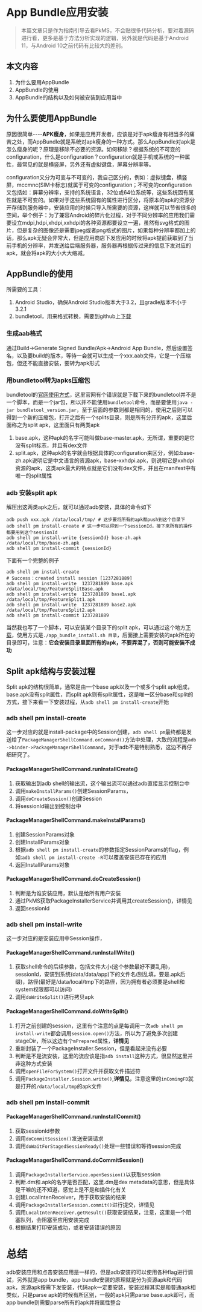 # App Bundle应用安装

> 本篇文章只是作为指南引导去看PkMS，不会贴很多代码分析，要对着源码进行看，更多是基于方法分析实现的逻辑，另外就是代码是基于Android 11，与Android 10之前代码有比较大的差别。

## 本文内容

1. 为什么要用AppBundle
2. AppBundle的使用
3. AppBundle的结构以及如何被安装到应用当中

## 为什么要使用AppBundle

原因很简单----**APK瘦身**，如果是应用开发者，应该是对于apk瘦身有相当多的痛苦之处，而AppBundle就是系统对apk瘦身的一种方式。那么AppBundle对apk是怎么瘦身的呢？原理是移除不必要的资源。如何移除？根据系统的不可变的configuration，什么是configuration？configuration就是手机或系统的一种属性，最常见的就是横竖屏，另外还有虚拟键盘，屏幕分辨率等。

configuration又分为可变与不可变的，我自己区分的，例如：虚拟键盘，横竖屏，mccmnc(SIM卡标志)就属于可变的configuration；不可变的configuration又包括如：屏幕分辨率，支持的系统语言，32位或64位系统等，这些系统固有属性就是不可变的。如果对于这些系统固有的属性进行区分，将原本的apk的资源分开存储到服务器中，安装应用的时候只导入所需要的资源，这样就可以节省很多的空间，举个例子：为了兼容Android的碎片化过程，对于不同分辨率的应用我们需要设立mdpi,hdpi,xhdpi,xxhdpi的各种资源都要设立一遍，虽然有svg格式的图片，但是复杂的图像还是需要jpeg或者png格式的图片，如果每种分辨率都加上的话，那么apk无疑会非常大，但是应用商店下发应用的时候将apk提前获取到了当前手机的分辨率，并发送给后端服务器，服务器再根据传过来的信息下发对应的apk，就会将apk的大小大大缩减。

## AppBundle的使用

所需要的工具：

1. Android Studio，确保Android Studio版本大于3.2，且gradle版本不小于3.2.1
2. bundletool，用来格式转换，需要到github上[下载](https://github.com/google/bundletool/releases)

### 生成aab格式

通过Build->Generate Signed Bundle/Apk->Android App Bundle，然后设置签名，以及要build的版本，等待一会就可以生成一个xxx.aab文件，它是一个压缩包，但还不能直接安装，要转为apk形式

### 用bundletool转为apks压缩包

bundletool的[官网使用方式](https://developer.android.google.cn/studio/command-line/bundletool)，这里官网有个错误就是下载下来的bundletool并不是一个脚本，而是一个jar包，所以并不能使用`bundletool`命令，而是要使用`java -jar bundletool_version.jar`，至于后面的参数则都是相同的，使用之后则可以得到一个新的压缩包，打开之后有一个splits目录，则是所有分开的apk，这里后面称之为split apk，这里面只有两类apk

1. base.apk，这种apk的名字可能叫做base-master.apk，无所谓，重要的是它没有split标志，并且有dex文件
2. split.apk，这种apk的名字就会根据具体的configuration来区分，例如:base-zh.apk说明它是中文语言的资源apk，base-xxhdpi.apk，则说明它是xxhdpi资源的apk，这类apk最大的特点就是它们没有dex文件，并且在manifest中有唯一的split属性

### adb 安装split apk

解压出这两类apk之后，就可以通过adb安装，具体的命令如下

```shel
adb push xxx.apk /data/local/tmp/ # 这步要将所有的apk都push到这个目录下
adb shell pm install-create # 这一步可以得到一个sessionId，接下来所有的操作都要用到这个sessionId
adb shell pm install-write {sessionId} base-zh.apk /data/local/tmp/base-zh.apk
adb shell pm install-commit {sessionId}
```

下面有一个完整的例子

```shell
adb shell pm install-create
# Success：created install session [1237281889]
adb shell pm install-write  1237281889 base.apk /data/local/tmp/FeatureSplitBase.apk
adb shell pm install-write  1237281889 base1.apk /data/local/tmp/FeatureSplit1.apk
adb shell pm install-write  1237281889 base2.apk /data/local/tmp/FeatureSplit2.apk
adb shell pm install-commit 1237281889
```

当然我也写了一个脚本，可以安装某个目录下的split apk，可以通过这个地方[下载](https://github.com/TeenagerPeng/aosp-analyze/blob/main/android-R/pkms/install-package/app-bundle/app_bundle_install.sh)，使用方式是`./app_bundle_install.sh 目录`，后面接上需要安装的apk所在的目录即可，注意：**它会安装目录里面所有的apk，不要弄混了，否则可能安装不成功**

## Split apk结构与安装过程

Split apk的结构很简单，通常是由一个base apk以及一个或多个split apk组成，base.apk没有split属性，而split apk则有split属性，这是唯一区分base和split的方式，接下来看一下安装过程，从`adb shell pm install-create`开始

### adb shell pm install-create

这一步对应的就是install-package中的Session创建，`adb shell pm`最终都是发送给了`PackageManagerShellCommand.onCommand()`方法中处理，大致的流程是`adb ->binder->PackageManagerShellCommand`，对于adb不是特别熟悉，这边不再仔细研究了。

#### PackageManagerShellCommand.runInstallCreate()

1. 获取输出到adb shell的输出流，这个输出流可以通过adb直接显示控制台中
2. 调用`makeInstallParams()`创建SessionParams，
3. 调用`doCreateSession()`创建Session
4. 将sessionId输出到控制台中

#### PackageManagerShellCommand.makeInstallParams()

1. 创建SessionParams对象
2. 创建InstallParams对象
3. 根据`adb shell pm install-create`的参数指定SessionParams的flag，例如:`adb shell pm install-create -R`可以覆盖安装已存在的应用
4. 返回InstallParams对象

#### PackageManagerShellCommand.doCreateSession()

1. 判断是为谁安装应用，默认是给所有用户安装
2. 通过PkMS获取PackageInstallerService并调用其createSession()，详情见
3. 返回sessionId

### adb shell pm install-write

这一步对应的是安装应用中Session操作，

#### PackageManagerShellCommand.runInstallWrite()

1. 获取shell命令的后续参数，包括文件大小(这个参数最好不要乱用)，sessionId，安装到系统(data/data/app)下的文件名(别乱填，要是.apk后缀)，路径(最好是/data/local/tmp下的路径，因为拥有者必须要是shell和system权限都可以访问)
2. 调用`doWriteSplit()`进行拷贝apk

#### PackageManagerShellCommand.doWriteSplit()

1. 打开之前创建的session，这里有个注意的点是每调用一次`adb shell pm install-write`都会调用`session.open()`方法，所以为了避免多次创建stageDir，所以这边有个`mPrepared`属性，**详情见**
2. 重新封装了一个PackageInstaller.Session，但是看起来没有必要
3. 判断是不是流安装，这里的流应该是指`adb install`这种方式，很显然这里并非这种方式安装
4. 调用`openFileForSystem()`打开文件并获取文件描述符
5. 调用`PackageInstaller.Session.write()`,**详情见**，注意这里的`inComingFD`就是打开的`/data/local/tmp`的apk文件

### adb shell pm install-commit

#### PackageManagerShellCommand.runInstallCommit()

1. 获取sessionId参数
2. 调用`doCommitSession()`发送安装请求
3. 调用`doWaitForStagedSessionReady()`处理一些错误和等待session完成

#### PackageManagerShellCommand.doCommitSession()

1. 调用`PackageInstallerService.openSession()`以获取session
2. 判断.dm和.apk的名字是否匹配，这里.dm是dex metadata的意思，但是具体是干嘛的还不知道，感觉上是不是和插件化有关
3. 创建LocalIntenReceiver，用于获取安装的结果
4. 调用`PackageInstallerSession.commit()`进行提交，详情见
5. 调用`LocalIntenReceiver.getResult()`获取安装结果，注意，这里是一个阻塞队列，会阻塞至应用安装完成
6. 根据结果打印安装成功，或者安装错误的原因

# 总结

adb安装应用和点击安装应用是一样的，但是adb安装的可以使用各种flag进行调试，另外就是app bundle，app bundle安装的原理就是分为资源apk和代码apk，资源apk按需下发安装，代码apk一定要安装，安装过程其实是和普通apk相类似，只是parse apk的时候有所区别，一般的apk只需parse base.apk即可，而app bundle则需要parse所有的apk并将属性整合



